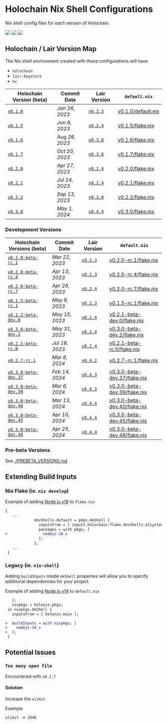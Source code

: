 
# Holochain Nix Shell Configurations
Nix shell config files for each version of Holochain.


[![](https://img.shields.io/github/issues-raw/mjbrisebois/holochain-nix-shell-configs?style=flat-square)](https://github.com/mjbrisebois/holochain-nix-shell-configs/issues)
[![](https://img.shields.io/github/issues-closed-raw/mjbrisebois/holochain-nix-shell-configs?style=flat-square)](https://github.com/mjbrisebois/holochain-nix-shell-configs/issues?q=is%3Aissue+is%3Aclosed)
[![](https://img.shields.io/github/issues-pr-raw/mjbrisebois/holochain-nix-shell-configs?style=flat-square)](https://github.com/mjbrisebois/holochain-nix-shell-configs/pulls)


## Holochain / Lair Version Map
The Nix shell environment created with these configurations will have

- `holochain`
- `lair-keystore`
- `hc`


| Holochain Version (beta)                                                                         | Commit Date    | Lair Version                                                                                | `default.nix`                            |
|--------------------------------------------------------------------------------------------------|----------------|---------------------------------------------------------------------------------------------|------------------------------------------|
| [`v0.1.0`](https://github.com/holochain/holochain/tree/41150668b18a57f4dc801a0b3439c1c76e149064) | *Jan 26, 2023* | [`v0.2.3`](https://github.com/holochain/lair/tree/cbfbefefe43073904a914c8181a450209a74167b) | [v0.1.0/default.nix](v0.1.0/default.nix) |
| [`v0.1.5`](https://github.com/holochain/holochain/tree/db5b8b27da3bf296958c3bf54ac3950dc60a39c8) | *Jun 8, 2023*  | [`v0.2.4`](https://github.com/holochain/lair/tree/43be404da0fd9d57bf4429c44def405bd6490f61) | [v0.1.5/flake.nix](v0.1.5/flake.nix)     |
| [`v0.1.6`](https://github.com/holochain/holochain/tree/6d424d347d5296bc8e92ff5233f5a6ed22ed736f) | *Aug 26, 2023* | [`v0.3.0`](https://github.com/holochain/lair/tree/6ab41b60744515f1760669db6fc5272298a5f324) | [v0.1.6/flake.nix](v0.1.6/flake.nix)     |
| [`v0.1.7`](https://github.com/holochain/holochain/tree/4e3eacc8473d9bef0467b3465f20c6f63eed636b) | *Oct 20, 2023* | [`v0.3.0`](https://github.com/holochain/lair/tree/6ab41b60744515f1760669db6fc5272298a5f324) | [v0.1.7/flake.nix](v0.1.7/flake.nix)     |
| [`v0.2.0`](https://github.com/holochain/holochain/tree/efe64a7f5dfbddc257945bf368db81c7b68de1bd) | *Apr 27, 2023* | [`v0.2.4`](https://github.com/holochain/lair/tree/43be404da0fd9d57bf4429c44def405bd6490f61) | [v0.2.0/flake.nix](v0.2.0/flake.nix)     |
| [`v0.2.1`](https://github.com/holochain/holochain/tree/3f594f1a5cef41e896b99b6b46d336d54da3299d) | *Jul 24, 2023* | [`v0.2.4`](https://github.com/holochain/lair/tree/43be404da0fd9d57bf4429c44def405bd6490f61) | [v0.2.1/flake.nix](v0.2.1/flake.nix)     |
| [`v0.2.2`](https://github.com/holochain/holochain/tree/1f59d33623031eefe76b5f3573970c9c33f21877) | *Sep 13, 2023* | [`v0.3.0`](https://github.com/holochain/lair/tree/6ab41b60744515f1760669db6fc5272298a5f324) | [v0.2.2/flake.nix](v0.2.2/flake.nix)     |
| [`v0.3.0`](https://github.com/holochain/holochain/tree/5e2103b7e266f1133198c242ba0c01644c715975) | *May 1, 2024*  | [`v0.4.4`](https://github.com/holochain/lair/tree/826be915efc839d1d1b8a2156b158999b8de8d5b) | [v0.3.0/flake.nix](v0.3.0/flake.nix)     |


### Development Versions

| Holochain Versions (beta)                                                                                    | Commit Date    | Lair Version                                                                                | `default.nix`                                                |
|--------------------------------------------------------------------------------------------------------------|----------------|---------------------------------------------------------------------------------------------|--------------------------------------------------------------|
| [`v0.2.0-beta-rc.1`](https://github.com/holochain/holochain/tree/1f765d0b8d82d0f568ee8c42a33f0863c2a0bc90)   | *Mar 22, 2023* | [`v0.2.3`](https://github.com/holochain/lair/tree/cbfbefefe43073904a914c8181a450209a74167b) | [v0.2.0-rc.1/flake.nix](v0.2.0-rc.1/flake.nix)               |
| [`v0.2.0-beta-rc.4`](https://github.com/holochain/holochain/tree/9c4f10d16b28c977682010746c4a61641ecb68c8)   | *Apr 13, 2023* | [`v0.2.3`](https://github.com/holochain/lair/tree/cbfbefefe43073904a914c8181a450209a74167b) | [v0.2.0-rc.4/flake.nix](v0.2.0-rc.4/flake.nix)               |
| [`v0.2.0-beta-rc.7`](https://github.com/holochain/holochain/tree/367914e54bafcdccff002e453c68795ea273c350)   | *Apr 26, 2023* | [`v0.2.4`](https://github.com/holochain/lair/tree/43be404da0fd9d57bf4429c44def405bd6490f61) | [v0.2.0-rc.7/flake.nix](v0.2.0-rc.7/flake.nix)               |
| [`v0.1.5-beta-rc.1`](https://github.com/holochain/holochain/tree/155f0dd20ba32ce1fc2ed0ae9ebcc856ba6e8524)   | *May 8, 2023*  | [`v0.2.3`](https://github.com/holochain/lair/tree/cbfbefefe43073904a914c8181a450209a74167b) | [v0.1.5-rc.1/flake.nix](v0.1.5-rc.1/flake.nix)               |
| [`v0.2.1-beta-dev.0`](https://github.com/holochain/holochain/tree/a91b262e87653f5f2e3a50c06eaac2bb81fb88d3)  | *May 15, 2023* | [`v0.2.4`](https://github.com/holochain/lair/tree/43be404da0fd9d57bf4429c44def405bd6490f61) | [v0.2.1-beta-dev.0/flake.nix](v0.2.1-beta-dev.0/flake.nix)   |
| [`v0.3.0-beta-dev.2`](https://github.com/holochain/holochain/tree/e52628f155c423b49a020a90dc0fe87c8a205692)  | *May 31, 2023* | [`v0.2.4`](https://github.com/holochain/lair/tree/43be404da0fd9d57bf4429c44def405bd6490f61) | [v0.3.0-beta-dev.2/flake.nix](v0.3.0-beta-dev.2/flake.nix)   |
| [`v0.2.1-beta-rc.0`](https://github.com/holochain/holochain/tree/265a80c3b7993447412e9e6a63291e55ad08f403)   | *Jul 18, 2023* | [`v0.2.4`](https://github.com/holochain/lair/tree/43be404da0fd9d57bf4429c44def405bd6490f61) | [v0.2.1-beta-rc.0/flake.nix](v0.2.1-beta-rc.0/flake.nix)     |
| [`v0.2.7-rc.1`](https://github.com/holochain/holochain/tree/68671daeb63e1f9a1ac3c6b5bb3836f8468834f0)        | *Mar 8, 2024*  | [`v0.4.2`](https://github.com/holochain/lair/tree/b11e65eff11c8ac3bf938607946f5c7201298a65) | [v0.2.7-rc.1/flake.nix](v0.2.7-rc.1/flake.nix)               |
| [`v0.3.0-beta-dev.37`](https://github.com/holochain/holochain/tree/2f3c8dce79586aad6f67d3428bf56d868303f956) | *Feb 14, 2024* | [`v0.4.3`](https://github.com/holochain/lair/tree/8f01e989372b2d60714ba4774c0a1e2e2c961cf7) | [v0.3.0-beta-dev.37/flake.nix](v0.3.0-beta-dev.37/flake.nix) |
| [`v0.3.0-beta-dev.39`](https://github.com/holochain/holochain/tree/cb671524080332983281baa2db7c1851344e79d2) | *Mar 6, 2024*  | [`v0.4.3`](https://github.com/holochain/lair/tree/8f01e989372b2d60714ba4774c0a1e2e2c961cf7) | [v0.3.0-beta-dev.39/flake.nix](v0.3.0-beta-dev.39/flake.nix) |
| [`v0.3.0-beta-dev.40`](https://github.com/holochain/holochain/tree/15516823c6f5e0ec7f032e614d804b2376fe0867) | *Mar 13, 2024* | [`v0.4.4`](https://github.com/holochain/lair/tree/826be915efc839d1d1b8a2156b158999b8de8d5b) | [v0.3.0-beta-dev.40/flake.nix](v0.3.0-beta-dev.40/flake.nix) |
| [`v0.3.0-beta-dev.45`](https://github.com/holochain/holochain/tree/28dce06eef726cc7320637ab76ffe6f2798b12b8) | *Apr 10, 2024* | [`v0.4.4`](https://github.com/holochain/lair/tree/826be915efc839d1d1b8a2156b158999b8de8d5b) | [v0.3.0-beta-dev.45/flake.nix](v0.3.0-beta-dev.45/flake.nix) |
| [`v0.3.0-beta-dev.48`](https://github.com/holochain/holochain/tree/b48562aa081b1dd177ec43035650262fbdb40d0e) | *Apr 25, 2024* | [`v0.4.4`](https://github.com/holochain/lair/tree/826be915efc839d1d1b8a2156b158999b8de8d5b) | [v0.3.0-beta-dev.48/flake.nix](v0.3.0-beta-dev.48/flake.nix) |


### Pre-beta Versions

See [./PREBETA_VERSIONS.md](./PREBETA_VERSIONS.md)


## Extending Build Inputs

### Nix Flake (ie. `nix develop`)

Example of adding [Node.js v18](https://nodejs.org/dist/latest-v18.x/docs/api/) to `flake.nix`
```diff
{
   ...
             devShells.default = pkgs.mkShell {
               inputsFrom = [ inputs.holochain-flake.devShells.${system}.holonix ];
               packages = with pkgs; [
+                nodejs-18_x
               ];
             };
   ...
 }
```


### Legacy (ie. `nix-shell`)
Adding `buildInputs` inside `mkShell` properties will allow you to specify additional dependencies
for your project.

Example of adding [Node.js v14](https://nodejs.org/dist/latest-v14.x/docs/api/) to `default.nix`
```diff
   };
   nixpkgs = holonix.pkgs;
 in nixpkgs.mkShell {
   inputsFrom = [ holonix.main ];

+  buildInputs = with nixpkgs; [
+    nodejs-14_x
+  ];
 }
```


## Potential Issues

### `Too many open file`

Encountered with `v0.1.7`

#### Solution
Increase the `ulimit`

Example
```
ulimit -n 2048
```
